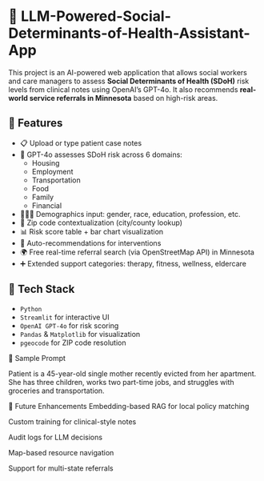 # 🧠 LLM-Powered-Social-Determinants-of-Health-Assistant-App

This project is an AI-powered web application that allows social workers and care managers to assess **Social Determinants of Health (SDoH)** risk levels from clinical notes using OpenAI’s GPT-4o. It also recommends **real-world service referrals in Minnesota** based on high-risk areas.

## 🚀 Features

- 📋 Upload or type patient case notes
- 🔎 GPT-4o assesses SDoH risk across 6 domains:
  - Housing
  - Employment
  - Transportation
  - Food
  - Family
  - Financial
- 🧑🏽‍⚕️ Demographics input: gender, race, education, profession, etc.
- 📍 Zip code contextualization (city/county lookup)
- 📊 Risk score table + bar chart visualization
- 🏥 Auto-recommendations for interventions
- 🌍 Free real-time referral search (via OpenStreetMap API) in Minnesota
- ➕ Extended support categories: therapy, fitness, wellness, eldercare

## 🧱 Tech Stack

- `Python`
- `Streamlit` for interactive UI
- `OpenAI GPT-4o` for risk scoring
- `Pandas` & `Matplotlib` for visualization
- `pgeocode` for ZIP code resolution


🧪 Sample Prompt

Patient is a 45-year-old single mother recently evicted from her apartment. 
She has three children, works two part-time jobs, and struggles with groceries and transportation.

📍 Future Enhancements
Embedding-based RAG for local policy matching

Custom training for clinical-style notes

Audit logs for LLM decisions

Map-based resource navigation

Support for multi-state referrals
